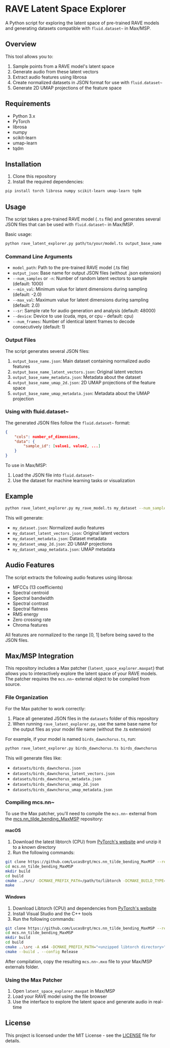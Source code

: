 # RAVE Latent Space Explorer

A Python script for exploring the latent space of pre-trained RAVE models and generating datasets compatible with `fluid.dataset~` in Max/MSP.

## Overview

This tool allows you to:
1. Sample points from a RAVE model's latent space
2. Generate audio from these latent vectors
3. Extract audio features using librosa
4. Create normalized datasets in JSON format for use with `fluid.dataset~`
5. Generate 2D UMAP projections of the feature space

## Requirements

- Python 3.x
- PyTorch
- librosa
- numpy
- scikit-learn
- umap-learn
- tqdm

## Installation

1. Clone this repository
2. Install the required dependencies:
```bash
pip install torch librosa numpy scikit-learn umap-learn tqdm
```

## Usage

The script takes a pre-trained RAVE model (`.ts` file) and generates several JSON files that can be used with `fluid.dataset~` in Max/MSP.

Basic usage:
```bash
python rave_latent_explorer.py path/to/your/model.ts output_base_name
```

### Command Line Arguments

- `model_path`: Path to the pre-trained RAVE model (.ts file)
- `output_json`: Base name for output JSON files (without .json extension)
- `--num_samples` or `-n`: Number of random latent vectors to sample (default: 1000)
- `--min_val`: Minimum value for latent dimensions during sampling (default: -2.0)
- `--max_val`: Maximum value for latent dimensions during sampling (default: 2.0)
- `--sr`: Sample rate for audio generation and analysis (default: 48000)
- `--device`: Device to use (cuda, mps, or cpu - default: cpu)
- `--num_frames`: Number of identical latent frames to decode consecutively (default: 1)

### Output Files

The script generates several JSON files:

1. `output_base_name.json`: Main dataset containing normalized audio features
2. `output_base_name_latent_vectors.json`: Original latent vectors
3. `output_base_name_metadata.json`: Metadata about the dataset
4. `output_base_name_umap_2d.json`: 2D UMAP projections of the feature space
5. `output_base_name_umap_metadata.json`: Metadata about the UMAP projection

### Using with fluid.dataset~

The generated JSON files follow the `fluid.dataset~` format:
```json
{
    "cols": number_of_dimensions,
    "data": {
        "sample_id": [value1, value2, ...]
    }
}
```

To use in Max/MSP:
1. Load the JSON file into `fluid.dataset~`
2. Use the dataset for machine learning tasks or visualization

## Example

```bash
python rave_latent_explorer.py my_rave_model.ts my_dataset --num_samples 500 --device cuda
```

This will generate:
- `my_dataset.json`: Normalized audio features
- `my_dataset_latent_vectors.json`: Original latent vectors
- `my_dataset_metadata.json`: Dataset metadata
- `my_dataset_umap_2d.json`: 2D UMAP projections
- `my_dataset_umap_metadata.json`: UMAP metadata

## Audio Features

The script extracts the following audio features using librosa:
- MFCCs (13 coefficients)
- Spectral centroid
- Spectral bandwidth
- Spectral contrast
- Spectral flatness
- RMS energy
- Zero crossing rate
- Chroma features

All features are normalized to the range [0, 1] before being saved to the JSON files.

## Max/MSP Integration

This repository includes a Max patcher (`latent_space_explorer.maxpat`) that allows you to interactively explore the latent space of your RAVE models. The patcher requires the `mcs.nn~` external object to be compiled from source.

### File Organization

For the Max patcher to work correctly:

1. Place all generated JSON files in the `datasets` folder of this repository
2. When running `rave_latent_explorer.py`, use the same base name for the output files as your model file name (without the .ts extension)

For example, if your model is named `birds_dawnchorus.ts`, run:
```bash
python rave_latent_explorer.py birds_dawnchorus.ts birds_dawnchorus
```

This will generate files like:
- `datasets/birds_dawnchorus.json`
- `datasets/birds_dawnchorus_latent_vectors.json`
- `datasets/birds_dawnchorus_metadata.json`
- `datasets/birds_dawnchorus_umap_2d.json`
- `datasets/birds_dawnchorus_umap_metadata.json`

### Compiling mcs.nn~

To use the Max patcher, you'll need to compile the `mcs.nn~` external from the [mcs.nn_tilde_bending_MaxMSP](https://github.com/LucasBrgt/mcs.nn_tilde_bending_MaxMSP/tree/master) repository:

#### macOS
1. Download the latest libtorch (CPU) from [PyTorch's website](https://pytorch.org/) and unzip it to a known directory
2. Run the following commands:
```bash
git clone https://github.com/LucasBrgt/mcs.nn_tilde_bending_MaxMSP --recursive
cd mcs.nn_tilde_bending_MaxMSP
mkdir build
cd build
cmake ../src/ -DCMAKE_PREFIX_PATH=/path/to/libtorch -DCMAKE_BUILD_TYPE=Release -DVERSION="1.5.7"
make
```

#### Windows
1. Download Libtorch (CPU) and dependencies from [PyTorch's website](https://pytorch.org/)
2. Install Visual Studio and the C++ tools
3. Run the following commands:
```bash
git clone https://github.com/LucasBrgt/mcs.nn_tilde_bending_MaxMSP --recurse-submodules
cd mcs.nn_tilde_bending_MaxMSP
mkdir build
cd build
cmake ..\src -A x64 -DCMAKE_PREFIX_PATH="<unzipped libtorch directory>" -DPUREDATA_INCLUDE_DIR="<path-to-pd/src>" -DPUREDATA_BIN_DIR="<path-to-pd/bin>"
cmake --build . --config Release
```

After compilation, copy the resulting `mcs.nn~.mxo` file to your Max/MSP externals folder.

### Using the Max Patcher

1. Open `latent_space_explorer.maxpat` in Max/MSP
2. Load your RAVE model using the file browser
3. Use the interface to explore the latent space and generate audio in real-time

## License

This project is licensed under the MIT License - see the [LICENSE](LICENSE) file for details.

